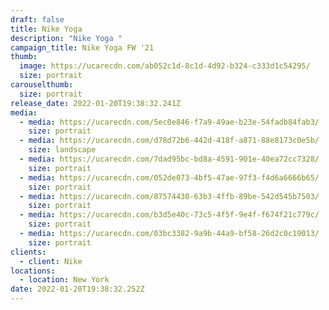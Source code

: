 ```yaml
---
draft: false
title: Nike Yoga
description: "Nike Yoga "
campaign_title: Nike Yoga FW '21
thumb:
  image: https://ucarecdn.com/ab052c1d-8c1d-4d92-b324-c333d1c54295/
  size: portrait
carouselthumb:
  size: portrait
release_date: 2022-01-20T19:38:32.241Z
media:
  - media: https://ucarecdn.com/5ec0e846-f7a9-49ae-b23e-54fadb84fab3/
    size: portrait
  - media: https://ucarecdn.com/d78d72b6-442d-418f-a871-88e8173c0e5b/
    size: landscape
  - media: https://ucarecdn.com/7dad95bc-bd8a-4591-901e-40ea72cc7328/
    size: portrait
  - media: https://ucarecdn.com/052de073-4bf5-47ae-97f3-f4d6a6666b65/
    size: portrait
  - media: https://ucarecdn.com/87574430-63b3-4ffb-89be-542d545b7503/
    size: portrait
  - media: https://ucarecdn.com/b3d5e40c-73c5-4f5f-9e4f-f674f21c779c/
    size: portrait
  - media: https://ucarecdn.com/03bc3382-9a9b-44a9-bf58-26d2c0c19013/
    size: portrait
clients:
  - client: Nike
locations:
  - location: New York
date: 2022-01-20T19:38:32.252Z
---
```

